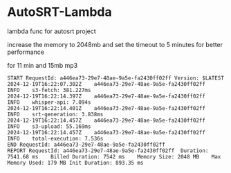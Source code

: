# AutoSRT-Lambda
lambda func for autosrt project

increase the memory to 2048mb and set the timeout to 5 minutes for better performance

for 11 min and 15mb mp3
```
START RequestId: a446ea73-29e7-48ae-9a5e-fa2430ff02ff Version: $LATEST
2024-12-19T16:22:07.302Z	a446ea73-29e7-48ae-9a5e-fa2430ff02ff	INFO	s3-fetch: 381.227ms
2024-12-19T16:22:14.397Z	a446ea73-29e7-48ae-9a5e-fa2430ff02ff	INFO	whisper-api: 7.094s
2024-12-19T16:22:14.401Z	a446ea73-29e7-48ae-9a5e-fa2430ff02ff	INFO	srt-generation: 3.838ms
2024-12-19T16:22:14.457Z	a446ea73-29e7-48ae-9a5e-fa2430ff02ff	INFO	s3-upload: 55.169ms
2024-12-19T16:22:14.457Z	a446ea73-29e7-48ae-9a5e-fa2430ff02ff	INFO	total-execution: 7.536s
END RequestId: a446ea73-29e7-48ae-9a5e-fa2430ff02ff
REPORT RequestId: a446ea73-29e7-48ae-9a5e-fa2430ff02ff	Duration: 7541.68 ms	Billed Duration: 7542 ms	Memory Size: 2048 MB	Max Memory Used: 179 MB	Init Duration: 893.35 ms
```
